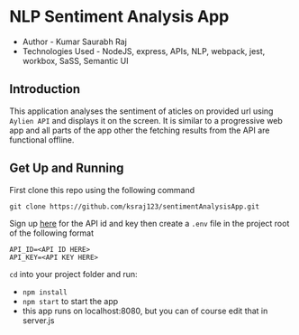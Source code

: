 # NLP Sentiment Analysis App

- Author - Kumar Saurabh Raj
- Technologies Used - NodeJS, express, APIs, NLP, webpack, jest, workbox, SaSS, Semantic UI

## Introduction

This application analyses the sentiment of aticles on provided url using `Aylien API` and displays it on the screen. It is similar to a progressive web app and all parts of the app other the fetching results from the API are functional offline.

## Get Up and Running

First clone this repo using the following command

    git clone https://github.com/ksraj123/sentimentAnalysisApp.git

Sign up [here](https://developer.aylien.com/signup) for the API id and key
then create a `.env` file in the project root of the following format

    API_ID=<API ID HERE>
    API_KEY=<API KEY HERE>

`cd` into your project folder and run:

- ```npm install```
- ```npm start``` to start the app
- this app runs on localhost:8080, but you can of course edit that in server.js